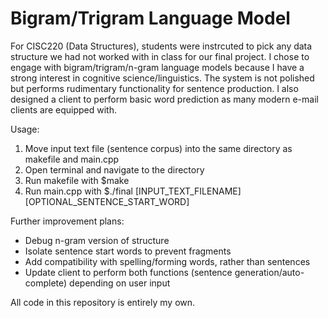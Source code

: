 # Bigram/Trigram Language Model

For CISC220 (Data Structures), students were instrcuted to pick any data structure we had not worked with in class for our final project. 
I chose to engage with bigram/trigram/n-gram language models because I have a strong interest in cognitive science/linguistics. 
The system is not polished but performs rudimentary functionality for sentence production. 
I also designed a client to perform basic word prediction as many modern e-mail clients are equipped with. 



Usage:
1. Move input text file (sentence corpus) into the same directory as makefile and main.cpp
2. Open terminal and navigate to the directory
3. Run makefile with $make
4. Run main.cpp with $./final [INPUT_TEXT_FILENAME] [OPTIONAL_SENTENCE_START_WORD]


Further improvement plans:
- Debug n-gram version of structure
- Isolate sentence start words to prevent fragments
- Add compatibility with spelling/forming words, rather than sentences 
- Update client to perform both functions (sentence generation/auto-complete) depending on user input






All code in this repository is entirely my own. 
